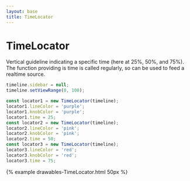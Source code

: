 ```yaml
---
layout: base
title: TimeLocator
---
```


# TimeLocator

Vertical guideline indicating a specific time (here at 25%, 50%, and 75%). The function providing is time is called regularly, so can be used to feed a realtime source.

```javascript
timeline.sidebar = null;
timeline.setViewRange(0, 100);

const locator1 = new TimeLocator(timeline);
locator1.lineColor = 'purple';
locator1.knobColor = 'purple';
locator1.time = 25;
const locator2 = new TimeLocator(timeline);
locator2.lineColor = 'pink';
locator2.knobColor = 'pink';
locator2.time = 50;
const locator3 = new TimeLocator(timeline);
locator3.lineColor = 'red';
locator3.knobColor = 'red';
locator3.time = 75;
```

{% example drawables-TimeLocator.html 50px %}
